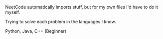 NeetCode automatically imports stuff, but for my own files I'd have to do it myself.

Trying to solve each problem in the languages I know. 

Python, Java, C++ (Beginner)
